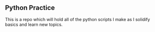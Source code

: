 ## Python Practice
This is a repo which will hold all of the python scripts I make as I solidify basics and learn new topics.